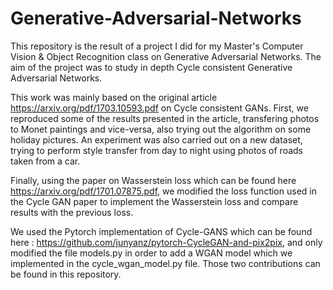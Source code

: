 # Generative-Adversarial-Networks
This repository is the result of a project I did for my Master's Computer Vision & Object Recognition class on Generative Adversarial Networks. The aim of the project was to study in depth Cycle consistent Generative Adversarial Networks. 

This work was mainly based on the original article https://arxiv.org/pdf/1703.10593.pdf on Cycle consistent GANs. First, we 
reproduced some of the results presented in the article, transfering photos to Monet paintings and vice-versa, also trying out 
the algorithm on some holiday pictures. An experiment was also carried out on a new dataset, trying to perform style transfer from day to night using photos of roads taken from a car. 

Finally, using the paper on Wasserstein loss which can be found here https://arxiv.org/pdf/1701.07875.pdf, we modified the loss function used in the Cycle GAN paper to implement the Wasserstein loss and compare results with the previous loss. 

We used the Pytorch implementation of Cycle-GANS which can be found here : https://github.com/junyanz/pytorch-CycleGAN-and-pix2pix, and only modified the file models.py in order to add a WGAN model which we implemented in the cycle_wgan_model.py file. Those two contributions can be found in this repository. 

